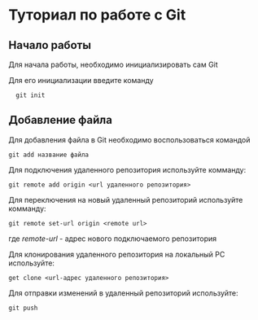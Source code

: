 # Туториал по работе с Git

## Начало работы

Для начала работы, необходимо инициализировать сам Git

Для его инициализации введите команду 

```
  git init
```

## Добавление файла

Для добавления файла в Git необходимо воспользоваться командой 

```
git add название файла
```
Для подключения удаленного репозитория используйте комманду:
``` fix
git remote add origin <url удаленного репозитория>
```
Для переключения на новый удаленный репозиторий используйте комманду:
``` fix
git remote set-url origin <remote url>
```
где *remote-url* - адрес нового подключаемого репозитория

Для клонирования удаленного репозитория на локальный РС используйте:
``` fix
get clone <url-адрес удаленного репозитория>
```
Для отправки изменений в удаленный репозиторий используйте:
``` fix
git push
```



